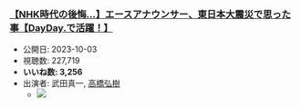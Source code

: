 ### [【NHK時代の後悔…】エースアナウンサー、東日本大震災で思った事【DayDay.で活躍！】](https://www.youtube.com/watch?v=2n6MNgggHGE)
-   公開日: 2023-10-03
-   視聴数: 227,719
-   **いいね数: 3,256**
-   出演者: 武田真一, [高橋弘樹](/rehacq_fan/people/高橋弘樹 "wikilink")
    - [![](https://img.youtube.com/vi/2n6MNgggHGE/hqdefault.jpg)](https://www.youtube.com/watch?v=2n6MNgggHGE)
